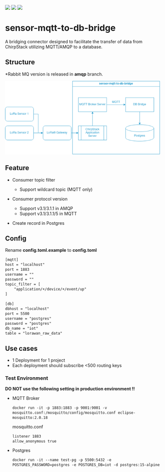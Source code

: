 ![](https://img.shields.io/badge/python-%203.11%20|%203.12%20-blue) ![](https://img.shields.io/badge/aiomqtt-1.2.1-blue) ![](https://img.shields.io/badge/aio_pika-9.3.1-blue)
# sensor-mqtt-to-db-bridge
A bridging connector designed to facilitate the transfer of data from ChirpStack utilizing MQTT/AMQP to a database.


## Structure

*Rabbit MQ version is released in **amqp** branch.

![architecture](resources/MQTT.png)  

## Feature

-   Consumer topic filter
	+ Support wildcard topic (MQTT only)

-   Consumer protocol version
    + Support v3.1/3.1.1 in AMQP
    + Support v3.1/3.1.1/5 in MQTT

-   Create record in Postgres


## Config
Rename **config.toml.example** to **config.toml**
```
[mqtt]
host = "localhost"
port = 1883
username = ""
password = ""
topic_filter = [
    "application/+/device/+/event/up"
]

[db]
dbhost = "localhost"
port = 5500
username = "postgres"
password = "postgres"
db_name = "iot"
table = "lorawan_raw_data"
```


## Use cases
+ 1 Deployment for 1 project
+ Each deployment should subscribe <500 routing keys

### Test Environment
**DO NOT use the following setting in production environment !!**
- MQTT Broker
    ```
    docker run -it -p 1883:1883 -p 9001:9001 -v mosquitto.conf:/mosquitto/config/mosquitto.conf eclipse-mosquitto:2.0.18
    ```
    mosquitto.conf
    ```
    listener 1883
    allow_anonymous true
    ```

- Postgres
    ```
    docker run -it --name test-pg -p 5500:5432 -e POSTGRES_PASSWORD=postgres -e POSTGRES_DB=iot -d postgres:15-alpine
    ```




